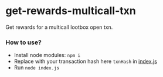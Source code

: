 # get-rewards-multicall-txn

Get rewards for a multicall lootbox open txn.

### How to use?

- Install node modules: `npm i`
- Replace with your transaction hash here `txnHash` in [index.js]()
- Run `node index.js`
